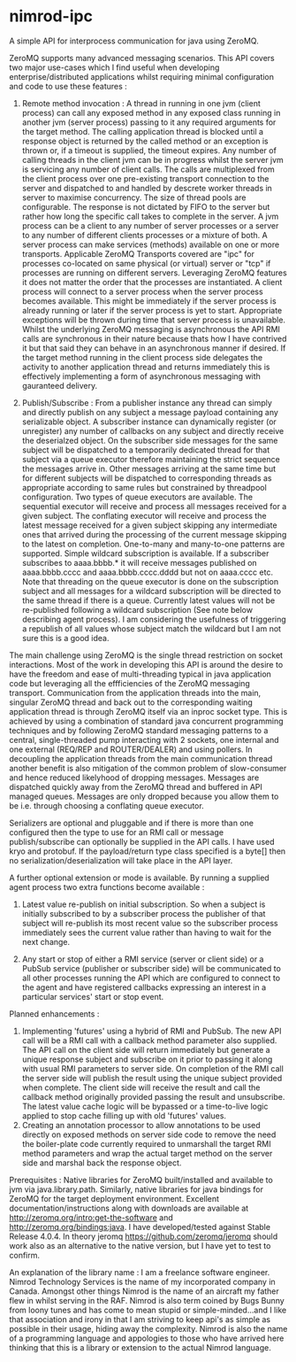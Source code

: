 nimrod-ipc
==========

A simple API for interprocess communication for java using ZeroMQ.

ZeroMQ supports many advanced messaging scenarios. This API covers two major use-cases which I find useful when developing enterprise/distributed applications whilst requiring minimal configuration and code to use these features :

1) Remote method invocation : A thread in running in one jvm (client process) can call any exposed method in any exposed class running in another jvm (server process) passing to it any required arguments for the target method. The calling application thread is blocked until a response object is returned by the called method or an exception is thrown or, if a timeout is supplied, the timeout expires. Any number of calling threads in the client jvm can be in progress whilst the server jvm is servicing any number of client calls. The calls are multiplexed from the client process over one pre-existing transport connection to the server and dispatched to and handled by descrete worker threads in server to maximise concurrency. The size of thread pools are configurable. The response is not dictated by FIFO to the server but rather how long the specific call takes to complete in the server. A jvm process can be a client to any number of server processes or a server to any number of different clients processes or a mixture of both. A server process can make services (methods) available on one or more transports. Applicable ZeroMQ Transports covered are "ipc" for processes co-located on same physical (or virtual) server or "tcp" if processes are running on different servers. Leveraging ZeroMQ features it does not matter the order that the processes are instantiated. A client process will connect to a server process when the server process becomes available. This might be immediately if the server process is already running or later if the server process is yet to start. Appropriate exceptions will be thrown during time that server process is unavailable. Whilst the underlying ZeroMQ messaging is asynchronous the API RMI calls are synchronous in their nature because thats how I have contrived it but that said they can behave in an asynchronous manner if desired. If the target method running in the client process side delegates the activity to another application thread and returns immediately this is effectively implementing a form of asynchronous messaging with gauranteed delivery. 

2) Publish/Subscribe : From a publisher instance any thread can simply and directly publish on any subject a message payload containing any serializable object. A subscriber instance can dynamically register (or unregister) any number of callbacks on any subject and directly receive the deserialzed object. On the subscriber side messages for the same subject will be dispatched to a temporarily dedicated thread for that subject via a queue executor therefore maintaining the strict sequence the messages arrive in. Other messages arriving at the same time but for different subjects will be dispatched to corresponding threads as appropriate according to same rules but constrained by threadpool configuration. Two types of queue executors are available. The sequential executor will receive and process all messages received for a given subject. The conflating executor will receive and process the latest message received for a given subject skipping any intermediate ones that arrived during the processing of the current message skipping to the latest on completion. One-to-many and many-to-one patterns are supported. Simple wildcard subscription is available. If a subscriber subscribes to aaaa.bbbb.* it will receive messages published on aaaa.bbbb.cccc and aaaa.bbbb.cccc.dddd but not on aaaa.cccc etc. Note that threading on the queue executor is done on the subscription subject and all messages for a wildcard subscription will be directed to the same thread if there is a queue. Currently latest values will not be re-published following a wildcard subscription (See note below describing agent process). I am considering the usefulness of triggering a republish of all values whose subject match the wildcard but I am not sure this is a good idea.

The main challenge using ZeroMQ is the single thread restriction on socket interactions. Most of the work in developing this API is around the desire to have the freedom and ease of multi-threading typical in java application code but leveraging all the effficiencies of the ZeroMQ messaging transport. Communication from the application threads into the main, singular ZeroMQ thread and back out to the corresponding waiting application thread is through ZeroMQ itself via an inproc socket type. This is achieved by using a combination of standard java concurrent programming techniques and by following ZeroMQ standard messaging patterns to a central, single-threaded pump interacting with 2 sockets, one internal and one external (REQ/REP and ROUTER/DEALER) and using pollers. In decoupling the application threads from the main communication thread another benefit is also mitigation of the common problem of slow-consumer and hence reduced likelyhood of dropping messages. Messages are dispatched quickly away from the ZeroMQ thread and buffered in API managed queues. Messages are only dropped because you allow them to be i.e. through choosing a conflating queue executor.  

Serializers are optional and pluggable and if there is more than one configured then the type to use for an RMI call or message publish/subscribe can optionally be supplied in the API calls. I have used kryo and protobuf. If the payload/return type class specified is a byte[] then no serialization/deserialization will take place in the API layer.

A further optional extension or mode is available. By running a supplied agent process two extra functions become available :

1) Latest value re-publish on initial subscription. So when a subject is initially subscribed to by a subscriber process the publisher of that subject will re-publish its most recent value so the subscriber process immediately sees the current value rather than having to wait for the next change.

2) Any start or stop of either a RMI service (server or client side) or a PubSub service (publisher or subscriber side) will be communicated to all other processes running the API which are configured to connect to the agent and have registered callbacks expressing an interest in a particular services' start or stop event.

Planned enhancements : 
1) Implementing 'futures' using a hybrid of RMI and PubSub. The new API call will be a RMI call with a callback method parameter also supplied. The API call on the client side will return immediately but generate a unique response subject and subscribe on it prior to passing it along with usual RMI parameters to server side. On completion of the RMI call the server side will publish the result using the unique subject provided when complete. The client side will receive the result and call the callback method originally provided passing the result and unsubscribe. The latest value cache logic will be bypassed or a time-to-live logic applied to stop cache filling up with old 'futures' values.
2) Creating an annotation processor to allow annotations to be used directly on exposed methods on server side code to remove the need the boiler-plate code currently required to unmarshall the target RMI method parameters and wrap the actual target method on the server side and marshal back the response object. 

Prerequisites :
Native libraries for ZeroMQ built/installed and available to jvm via java.library.path. Similarly, native libraries for java bindings for ZeroMQ for the target deployment environment. Excellent documentation/instructions along with downloads are available at http://zeromq.org/intro:get-the-software and http://zeromq.org/bindings:java.
I have developed/tested against Stable Release 4.0.4.
In theory jeromq https://github.com/zeromq/jeromq should work also as an alternative to the native version, but I have yet to test to confirm.

An explanation of the library name :
I am a freelance software engineer. Nimrod Technology Services is the name of my incorporated company in Canada. Amongst other things Nimrod is the name of an aircraft my father flew in whilst serving in the RAF. Nimrod is also term coined by Bugs Bunny from loony tunes and has come to mean stupid or simple-minded...and I like that association and irony in that I am striving to keep api's as simple as possible in their usage, hiding away the complexity. Nimrod is also the name of a programming language and appologies to those who have arrived here thinking that this is a library or extension to the actual Nimrod language.
